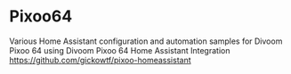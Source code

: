 # Pixoo64
Various Home Assistant configuration and automation samples for Divoom Pixoo 64 using Divoom Pixoo 64 Home Assistant Integration
https://github.com/gickowtf/pixoo-homeassistant
